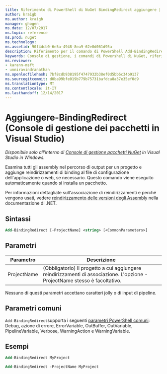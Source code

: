 ```yaml
---
title: Riferimento di PowerShell di NuGet BindingRedirect aggiungere | Documenti Microsoft
author: kraigb
ms.author: kraigb
manager: ghogen
ms.date: 12/07/2017
ms.topic: reference
ms.prod: nuget
ms.technology: 
ms.assetid: 90f4dcb0-6e5a-4948-8ea9-62e0d061d95a
description: Riferimento per il comando di PowerShell Add-BindingRedirect nella Console di gestione pacchetti NuGet in Visual Studio.
keywords: Console di gestione, i comandi di Powershell di NuGet, riferimento di Powershell di NuGet, Aggiungi BindingRedirect del pacchetto NuGet
ms.reviewer:
- karann-msft
- unniravindranathan
ms.openlocfilehash: 7bf8cdb938195f4747932b38ef0d5bb6c34b9137
ms.sourcegitcommit: d0ba99bfe019b779b75731bafdca8a37e35ef0d9
ms.translationtype: MT
ms.contentlocale: it-IT
ms.lasthandoff: 12/14/2017
---
```

# <a name="add-bindingredirect-package-manager-console-in-visual-studio"></a>Aggiungere-BindingRedirect (Console di gestione dei pacchetti in Visual Studio)

*Disponibile solo all'interno di [Console di gestione pacchetti NuGet](Package-Manager-Console.md) in Visual Studio in Windows.*

Esamina tutti gli assembly nel percorso di output per un progetto e aggiunge reindirizzamenti di binding al file di configurazione dell'applicazione o web, se necessario. Questo comando viene eseguito automaticamente quando si installa un pacchetto.

Per informazioni dettagliate sull'associazione di reindirizzamenti e perché vengono usati, vedere [reindirizzamento delle versioni degli Assembly](https://docs.microsoft.com/dotnet/framework/configure-apps/redirect-assembly-versions) nella documentazione di .NET.

## <a name="syntax"></a>Sintassi

```ps
Add-BindingRedirect [-ProjectName] <string> [<CommonParameters>]
```

## <a name="parameters"></a>Parametri

| Parametro | Descrizione |
| --- | --- |
| ProjectName | (Obbligatorio) Il progetto a cui aggiungere reindirizzamenti di associazione. L'opzione - ProjectName stesso è facoltativo. |

Nessuno di questi parametri accettano caratteri jolly o di input di pipeline.

## <a name="common-parameters"></a>Parametri comuni

`Add-BindingRedirect`supporta i seguenti [parametri PowerShell comuni](http://go.microsoft.com/fwlink/?LinkID=113216): Debug, azione di errore, ErrorVariable, OutBuffer, OutVariable, PipelineVariable, Verbose, WarningAction e WarningVariable.

## <a name="examples"></a>Esempi

```ps
Add-BindingRedirect MyProject

Add-BindingRedirect -ProjectName MyProject
```
